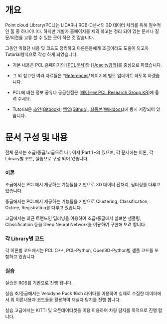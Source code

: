 # 개요 

Point cloud Library(PCL)는 LIDAR나 RGB-D센서의 3D 데이터 처리를 위해 필수적인 툴 중 하나이니다. 하지만 개발자 홈페이지를 제외 하고는 정리 되어 있는 문서나 질문/의견을 교류 할 수 있는 곳이 적은 것 같습니다. 

그동안 익혔던 내용 및 코드도 정리하고 다른분들에게 조금이라도 도움이 되고자 Tutorial형식으로 작성 하게 되었습니다. 

- 기본 내용은 PCL 홈페이지의 [[PCL문서]](http://pointclouds.org/documentation/tutorials/)와 [[Udacity강좌]](https://github.com/udacity/RoboND-Perception-Exercises)를 중심으로 하였습니다. 

- 그 외 참고한 여러 자료들은 *[References](references.md)*페이지에 별도 업데이트 하도록 하겠습니다. 

- PCL에 대한 정보 공유나 궁금한점은 [[페이스북 PCL Research Group KR]](https://www.facebook.com/groups/165198587522918/)에 올려 주세요. 

- Tutorial은 [초안(Gitbook)](https://adioshun.gitbooks.io/pcl-tutorial/content/), [백업(Github)](https://github.com/adioshun/gitBook_Tutorial_PCL), [최종본(Wikidocs)](https://pcl.gitbook.io/tutorial)에 동시 저장되어 있습니다. 


# 문서 구성 및 내용 

전체 문서는 초급/중급/고급으로 나누어져(Part 1~3) 있으며, 각 문서에는 이론, 각 Library별 코드, 실습으로 구성 되어 있습니다. 


### 이론 

초급에서는 PCL에서 제공하는 기능들을 기반으로 3D 데이터 전처리, 필터링를 다루고 있습니다. 

중급에서는 PCL에서 제공하는 기능들을 기반으로 Clustering, Classification, Octree, Registration를 다루고 있습니다. 

고급에서는 최근 트랜드인 딥러닝을 이용하여 초급/중급에서 살펴본 샘플링, Classification 등을 Deep Neural Network를 이용하여 구현해 보려 합니다. 




### 각 Library별 코드

각 이론별 코드에서는 PCL C++, PCL-Python, Open3D-Python별 샘플 코드를 포함하고 있습니다. 




### 실습 

실습은 ROS를 기반으로 진행 됩니다. 

실습 초/중급에서는 Velodyne Puck 16ch 라이다를 이용하여 실제로 수집한 데이터에서 위 이론내용과 코드들을 활용하여 재실자 탐지를 진행 합니다. 

실습 고급에서는 KITTI 및 오픈데이터셋을 이용 이용하여 차량 탐지를 목적으로 진행 합니다. 





